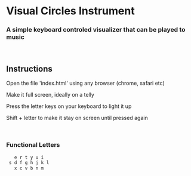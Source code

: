 # Visual Circles Instrument 

### A simple keyboard controled visualizer that can be played to music

<br/>

## Instructions

Open the file 'index.html' using any browser (chrome, safari etc) 

Make it full screen, ideally on a telly

Press the letter keys on your keyboard to light it up

Shift + letter to make it stay on screen until pressed again
  
<br/>

### Functional Letters
```python
   e r t y u i
 s d f g h j k l
   x c v b n m  
```